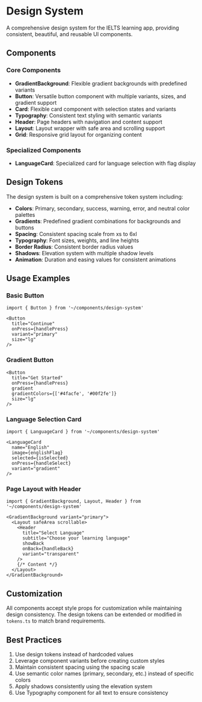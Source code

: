 # Design System

A comprehensive design system for the IELTS learning app, providing consistent, beautiful, and reusable UI components.

## Components

### Core Components

- **GradientBackground**: Flexible gradient backgrounds with predefined variants
- **Button**: Versatile button component with multiple variants, sizes, and gradient support
- **Card**: Flexible card component with selection states and variants
- **Typography**: Consistent text styling with semantic variants
- **Header**: Page headers with navigation and content support
- **Layout**: Layout wrapper with safe area and scrolling support
- **Grid**: Responsive grid layout for organizing content

### Specialized Components

- **LanguageCard**: Specialized card for language selection with flag display

## Design Tokens

The design system is built on a comprehensive token system including:

- **Colors**: Primary, secondary, success, warning, error, and neutral color palettes
- **Gradients**: Predefined gradient combinations for backgrounds and buttons
- **Spacing**: Consistent spacing scale from xs to 6xl
- **Typography**: Font sizes, weights, and line heights
- **Border Radius**: Consistent border radius values
- **Shadows**: Elevation system with multiple shadow levels
- **Animation**: Duration and easing values for consistent animations

## Usage Examples

### Basic Button
```tsx
import { Button } from '~/components/design-system'

<Button
  title="Continue"
  onPress={handlePress}
  variant="primary"
  size="lg"
/>
```

### Gradient Button
```tsx
<Button
  title="Get Started"
  onPress={handlePress}
  gradient
  gradientColors={['#4facfe', '#00f2fe']}
  size="lg"
/>
```

### Language Selection Card
```tsx
import { LanguageCard } from '~/components/design-system'

<LanguageCard
  name="English"
  image={englishFlag}
  selected={isSelected}
  onPress={handleSelect}
  variant="gradient"
/>
```

### Page Layout with Header
```tsx
import { GradientBackground, Layout, Header } from '~/components/design-system'

<GradientBackground variant="primary">
  <Layout safeArea scrollable>
    <Header
      title="Select Language"
      subtitle="Choose your learning language"
      showBack
      onBack={handleBack}
      variant="transparent"
    />
    {/* Content */}
  </Layout>
</GradientBackground>
```

## Customization

All components accept style props for customization while maintaining design consistency. The design tokens can be extended or modified in `tokens.ts` to match brand requirements.

## Best Practices

1. Use design tokens instead of hardcoded values
2. Leverage component variants before creating custom styles
3. Maintain consistent spacing using the spacing scale
4. Use semantic color names (primary, secondary, etc.) instead of specific colors
5. Apply shadows consistently using the elevation system
6. Use Typography component for all text to ensure consistency